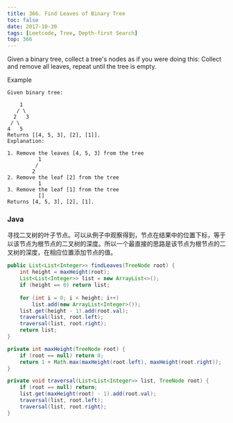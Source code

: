 ```yaml
---
title: 366. Find Leaves of Binary Tree
toc: false
date: 2017-10-30
tags: [Leetcode, Tree, Depth-first Search]
top: 366
---
```


Given a binary tree, collect a tree's nodes as if you were doing this: Collect and remove all leaves, repeat until the tree is empty.

 
Example

```
Given binary tree:

    1
   / \
  2   3
 / \     
4   5    
Returns [[4, 5, 3], [2], [1]].
Explanation:

1. Remove the leaves [4, 5, 3] from the tree
          1
         / 
        2          
2. Remove the leaf [2] from the tree
          1          
3. Remove the leaf [1] from the tree
          []         
Returns [4, 5, 3], [2], [1].
```

### Java

寻找二叉树的叶子节点。可以从例子中观察得到，节点在结果中的位置下标，等于以该节点为根节点的二叉树的深度。所以一个最直接的思路是该节点为根节点的二叉树的深度，在相应位置添加节点的值。


```Java
public List<List<Integer>> findLeaves(TreeNode root) {
    int height = maxHeight(root);
    List<List<Integer>> list = new ArrayList<>();
    if (height == 0) return list;
    
    for (int i = 0; i < height; i++)
        list.add(new ArrayList<Integer>());
    list.get(height - 1).add(root.val);
    traversal(list, root.left);
    traversal(list, root.right);
    return list;
}

private int maxHeight(TreeNode root) {
    if (root == null) return 0;
    return 1 + Math.max(maxHeight(root.left), maxHeight(root.right));
}

private void traversal(List<List<Integer>> list, TreeNode root) {
    if (root == null) return;
    list.get(maxHeight(root) - 1).add(root.val);
    traversal(list, root.left);
    traversal(list, root.right);
}
```